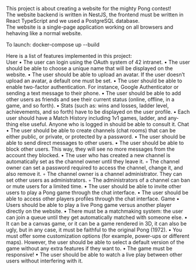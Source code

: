 This project is about creating a website for the mighty Pong contest!  
The website backend is written in NestJS, the frontend must be written in React TypeScript and we used a PostgreSQL database.  
The website is a single-page application working on all browsers and hehaving like a normal website.  

To launch: docker-compose up --build

Here is a list of features implemented in this project:  
User
  • The user can login using the OAuth system of 42 intranet.
  • The user should be able to choose a unique name that will be displayed on the
  website.
  • The user should be able to upload an avatar. If the user doesn’t upload an avatar,
  a default one must be set.
  • The user should be able to enable two-factor authentication. For instance,
  Google Authenticator or sending a text message to their phone.
  • The user should be able to add other users as friends and see their current status
  (online, offline, in a game, and so forth).
  • Stats (such as: wins and losses, ladder level, achievements, and so forth) have to
  be displayed on the user profile.
  • Each user should have a Match History including 1v1 games, ladder, and any-
  thing else useful. Anyone who is logged in should be able to consult it.
Chat
  • The user should be able to create channels (chat rooms) that can be either public,
  or private, or protected by a password.
  • The user should be able to send direct messages to other users.
  • The user should be able to block other users. This way, they will see no more
  messages from the account they blocked.
  • The user who has created a new channel is automatically set as the channel owner
  until they leave it.
  ◦ The channel owner can set a password required to access the channel, change
  it, and also remove it.
  ◦ The channel owner is a channel administrator. They can set other users as
  administrators.
  ◦ The administrators of a channel can ban or mute users for a limited time.
  • The user should be able to invite other users to play a Pong game through the chat
  interface.
  • The user should be able to access other players profiles through the chat interface.
Game
  • Users should be able to play a live Pong game versus another player
  directly on the website.
  • There must be a matchmaking system: the user can join a queue until they get
  automatically matched with someone else.
  • It can be a canvas game, or it can be a game rendered in 3D, it can also be ugly,
  but in any case, it must be faithful to the original Pong (1972).
  • You must offer some customization options (for example, power-ups or different
  maps). However, the user should be able to select a default version of the game
  without any extra features if they want to.
  • The game must be responsive!
  • The user should be able to watch a live play between other users without interfering
  with it.
